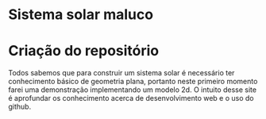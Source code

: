 # Sistema solar maluco

# Criação do repositório
<p>
  Todos sabemos que para construir um sistema solar é necessário ter conhecimento básico de geometria plana, portanto neste primeiro momento farei uma demonstração implementando um modelo 2d. O intuito desse site é aprofundar os conhecimento acerca de desenvolvimento web e o uso do github.
</p>
